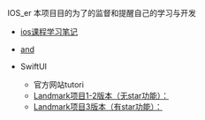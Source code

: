 IOS_er 
本项目目的为了的监督和提醒自己的学习与开发

- [ios课程学习笔记]()
- [and]()

- SwiftUI
    - 官方网站tutori
    - [Landmark项目1-2版本（无star功能）：](https://github.com/CSUpengyuyan/IOS_er/tree/master/IOS/WorldLandmark)
    - [Landmark项目3版本（有star功能）：](https://github.com/CSUpengyuyan/IOS_er/tree/master/IOS/WorldLandmark-star)